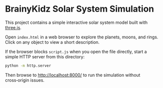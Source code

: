 # BrainyKidz Solar System Simulation

This project contains a simple interactive solar system model built with [three.js](https://threejs.org/).

Open `index.html` in a web browser to explore the planets, moons, and rings.
Click on any object to view a short description.

If the browser blocks `script.js` when you open the file directly, start a
simple HTTP server from this directory:

```bash
python -m http.server
```

Then browse to <http://localhost:8000/> to run the simulation without
cross‑origin issues.
